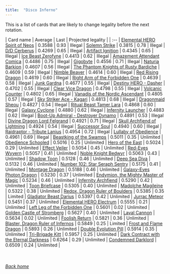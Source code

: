 ```yaml
---
title:  "Disco Inferno"
---
```


This is a list of cards that are likely to change legality before the next rotation.

| Card name | Average | Last | Projected legality |
| :-- |
[Elemental HERO Spirit of Neos](https://db.ygoprodeck.com/card/?search=Elemental%20HERO%20Spirit%20of%20Neos) | 0.3588 | 0.93 | Illegal |
[Solemn Strike](https://db.ygoprodeck.com/card/?search=Solemn%20Strike) | 0.3815 | 0.78 | Illegal |
[D/D Cerberus](https://db.ygoprodeck.com/card/?search=D/D%20Cerberus) | 0.4269 | 0.65 | Illegal |
[Artifact Ignition](https://db.ygoprodeck.com/card/?search=Artifact%20Ignition) | 0.4345 | 0.65 | Illegal |
[Ice Beast Zerofyne](https://db.ygoprodeck.com/card/?search=Ice%20Beast%20Zerofyne) | 0.4413 | 0.62 | Illegal |
[Amazement Attendant Comica](https://db.ygoprodeck.com/card/?search=Amazement%20Attendant%20Comica) | 0.4486 | 0.75 | Illegal |
[Gigobyte](https://db.ygoprodeck.com/card/?search=Gigobyte) | 0.4556 | 0.71 | Illegal |
[Naturia Barkion](https://db.ygoprodeck.com/card/?search=Naturia%20Barkion) | 0.4607 | 0.56 | Illegal |
[The Phantom Knights of Rusty Bardiche](https://db.ygoprodeck.com/card/?search=The%20Phantom%20Knights%20of%20Rusty%20Bardiche) | 0.4609 | 0.59 | Illegal |
[Nimble Beaver](https://db.ygoprodeck.com/card/?search=Nimble%20Beaver) | 0.4614 | 0.60 | Illegal |
[Red Rising Dragon](https://db.ygoprodeck.com/card/?search=Red%20Rising%20Dragon) | 0.4619 | 0.60 | Illegal |
[Right Arm of the Forbidden One](https://db.ygoprodeck.com/card/?search=Right%20Arm%20of%20the%20Forbidden%20One) | 0.4639 | 0.58 | Illegal |
[Junk Gardna](https://db.ygoprodeck.com/card/?search=Junk%20Gardna) | 0.4677 | 0.55 | Illegal |
[Destiny HERO - Dasher](https://db.ygoprodeck.com/card/?search=Destiny%20HERO%20-%20Dasher) | 0.4702 | 0.55 | Illegal |
[Clear Vice Dragon](https://db.ygoprodeck.com/card/?search=Clear%20Vice%20Dragon) | 0.4798 | 0.55 | Illegal |
[Volcanic Counter](https://db.ygoprodeck.com/card/?search=Volcanic%20Counter) | 0.4802 | 0.65 | Illegal |
[Vanadis of the Nordic Ascendant](https://db.ygoprodeck.com/card/?search=Vanadis%20of%20the%20Nordic%20Ascendant) | 0.4805 | 0.57 | Illegal |
[Sky Striker Ace - Kagari](https://db.ygoprodeck.com/card/?search=Sky%20Striker%20Ace%20-%20Kagari) | 0.4813 | 0.68 | Illegal |
[Dragonmaid Sheou](https://db.ygoprodeck.com/card/?search=Dragonmaid%20Sheou) | 0.4827 | 0.54 | Illegal |
[Ritual Beast Tamer Lara](https://db.ygoprodeck.com/card/?search=Ritual%20Beast%20Tamer%20Lara) | 0.4868 | 0.60 | Illegal |
[Galaxy Cyclone](https://db.ygoprodeck.com/card/?search=Galaxy%20Cyclone) | 0.4880 | 0.62 | Illegal |
[Infernity Launcher](https://db.ygoprodeck.com/card/?search=Infernity%20Launcher) | 0.4883 | 0.62 | Illegal |
[Boot-Up Admiral - Destroyer Dynamo](https://db.ygoprodeck.com/card/?search=Boot-Up%20Admiral%20-%20Destroyer%20Dynamo) | 0.4891 | 0.53 | Illegal |
[Divine Dragon Lord Felgrand](https://db.ygoprodeck.com/card/?search=Divine%20Dragon%20Lord%20Felgrand) | 0.4921 | 0.71 | Illegal |
[Skull Archfiend of Lightning](https://db.ygoprodeck.com/card/?search=Skull%20Archfiend%20of%20Lightning) | 0.4924 | 0.54 | Illegal |
[Successor Soul](https://db.ygoprodeck.com/card/?search=Successor%20Soul) | 0.4940 | 0.60 | Illegal |
[Raidraptor - Tribute Lanius](https://db.ygoprodeck.com/card/?search=Raidraptor%20-%20Tribute%20Lanius) | 0.4954 | 0.72 | Illegal |
[Lullaby of Obedience](https://db.ygoprodeck.com/card/?search=Lullaby%20of%20Obedience) | 0.4961 | 0.69 | Illegal |
[Beastking of the Swamps](https://db.ygoprodeck.com/card/?search=Beastking%20of%20the%20Swamps) | 0.5011 | 0.35 | Unlimited |
[Obedience Schooled](https://db.ygoprodeck.com/card/?search=Obedience%20Schooled) | 0.5016 | 0.25 | Unlimited |
[Hero of the East](https://db.ygoprodeck.com/card/?search=Hero%20of%20the%20East) | 0.5024 | 0.29 | Unlimited |
[Effect Veiler](https://db.ygoprodeck.com/card/?search=Effect%20Veiler) | 0.5054 | 0.45 | Unlimited |
[Red-Eyes Wyvern](https://db.ygoprodeck.com/card/?search=Red-Eyes%20Wyvern) | 0.5057 | 0.41 | Unlimited |
[Noble Knight Bedwyr](https://db.ygoprodeck.com/card/?search=Noble%20Knight%20Bedwyr) | 0.5063 | 0.43 | Unlimited |
[Shadow Toon](https://db.ygoprodeck.com/card/?search=Shadow%20Toon) | 0.5128 | 0.46 | Unlimited |
[Deep Sea Diva](https://db.ygoprodeck.com/card/?search=Deep%20Sea%20Diva) | 0.5132 | 0.46 | Unlimited |
[Number 102: Star Seraph Sentry](https://db.ygoprodeck.com/card/?search=Number%20102:%20Star%20Seraph%20Sentry) | 0.5175 | 0.41 | Unlimited |
[Montage Dragon](https://db.ygoprodeck.com/card/?search=Montage%20Dragon) | 0.5188 | 0.46 | Unlimited |
[Galaxy-Eyes Photon Dragon](https://db.ygoprodeck.com/card/?search=Galaxy-Eyes%20Photon%20Dragon) | 0.5230 | 0.37 | Unlimited |
[Endymion, the Mighty Master of Magic](https://db.ygoprodeck.com/card/?search=Endymion,%20the%20Mighty%20Master%20of%20Magic) | 0.5234 | 0.46 | Unlimited |
[Infernity Archfiend](https://db.ygoprodeck.com/card/?search=Infernity%20Archfiend) | 0.5290 | 0.42 | Unlimited |
[Toon Briefcase](https://db.ygoprodeck.com/card/?search=Toon%20Briefcase) | 0.5305 | 0.40 | Unlimited |
[Madolche Magileine](https://db.ygoprodeck.com/card/?search=Madolche%20Magileine) | 0.5322 | 0.38 | Unlimited |
[Redox, Dragon Ruler of Boulders](https://db.ygoprodeck.com/card/?search=Redox,%20Dragon%20Ruler%20of%20Boulders) | 0.5385 | 0.35 | Limited |
[Gladiator Beast Darius](https://db.ygoprodeck.com/card/?search=Gladiator%20Beast%20Darius) | 0.5397 | 0.42 | Unlimited |
[Jurrac Meteor](https://db.ygoprodeck.com/card/?search=Jurrac%20Meteor) | 0.5451 | 0.37 | Unlimited |
[Elemental HERO Electrum](https://db.ygoprodeck.com/card/?search=Elemental%20HERO%20Electrum) | 0.5555 | 0.21 | Unlimited |
[Left Leg of the Forbidden One](https://db.ygoprodeck.com/card/?search=Left%20Leg%20of%20the%20Forbidden%20One) | 0.5601 | 0.02 | Unlimited |
[Golden Castle of Stromberg](https://db.ygoprodeck.com/card/?search=Golden%20Castle%20of%20Stromberg) | 0.5627 | 0.40 | Unlimited |
[Laval Cannon](https://db.ygoprodeck.com/card/?search=Laval%20Cannon) | 0.5634 | 0.02 | Unlimited |
[Foolish Return](https://db.ygoprodeck.com/card/?search=Foolish%20Return) | 0.5821 | 0.36 | Unlimited |
[Blaster, Dragon Ruler of Infernos](https://db.ygoprodeck.com/card/?search=Blaster,%20Dragon%20Ruler%20of%20Infernos) | 0.5849 | 0.25 | Limited |
[Frost and Flame Dragon](https://db.ygoprodeck.com/card/?search=Frost%20and%20Flame%20Dragon) | 0.5893 | 0.26 | Unlimited |
[Double Evolution Pill](https://db.ygoprodeck.com/card/?search=Double%20Evolution%20Pill) | 0.5914 | 0.35 | Unlimited |
[Tri-Brigade Kitt](https://db.ygoprodeck.com/card/?search=Tri-Brigade%20Kitt) | 0.5957 | 0.25 | Unlimited |
[Dark Contract with the Eternal Darkness](https://db.ygoprodeck.com/card/?search=Dark%20Contract%20with%20the%20Eternal%20Darkness) | 0.6264 | 0.29 | Unlimited |
[Condemned Darklord](https://db.ygoprodeck.com/card/?search=Condemned%20Darklord) | 0.6509 | 0.24 | Unlimited |

<br>

###### [Back home](index)